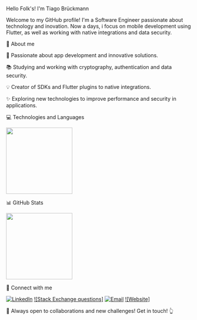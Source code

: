 Hello Folk's! I'm Tiago Brückmann

Welcome to my GitHub profile! I'm a Software Engineer passionate about technology and inovation. Now a days, i focus on mobile development using Flutter, as well as working with native integrations and data security.

📝 About me

:rocket: Passionate about app development and innovative solutions.

:books: Studying and working with cryptography, authentication and data security.

:bulb: Creator of SDKs and Flutter plugins to native integrations.

✨ Exploring new technologies to improve performance and security in applications.

:computer: Technologies and Languages

<p align="start">
  <a href="https://github.com/TiagoBruckmann">
    <img height="180em" src="https://github-readme-stats-eight-theta.vercel.app/api/top-langs/?username=TiagoBruckmann&layout=compact&exclude_lang=&theme=algolia" />
  </a>
</p>

📊 GitHub Stats

<p align="start">
  <a href="https://github.com/TiagoBruckmann">
    <img height="180em" src="https://github-readme-stats-eight-theta.vercel.app/api?username=TiagoBruckmann&show_icons=true&theme=algolia&include_all_commits=true&count_private=false" />
  </a>
</p>

:bust_in_silhouette: Connect with me

<a href="https://www.linkedin.com/in/tiago-bruckmann/" target="_blank"><img alt="LinkedIn" src="https://img.shields.io/badge/LinkedIn-050d24?style=flat&logo=linkedin"></a>
<a href="https://stackoverflow.com/users/15343609/tiago-bruckmann" target="_blank">![Stack Exchange questions]</a>
<a href="mailto:tiagobruckmann@gmail.com" target="_blank"><img alt="Email" src="https://img.shields.io/badge/Email-050d24?style=flat&logo=gmail"></a>
<a href="https://tiagobruckmann.dev/" target="_blank">![Website]</a>


:muscle: Always open to collaborations and new challenges! Get in touch! :point_up_2:
